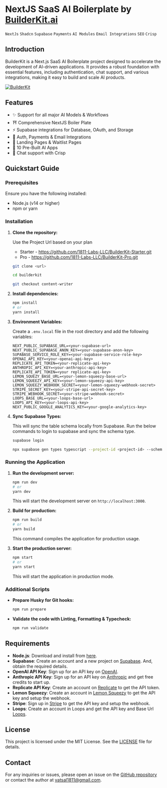 # NextJS SaaS AI Boilerplate by [BuilderKit.ai](https://www.builderkit.ai)

`NextJs` `Shadcn` `Supabase` `Payments` `AI Modules` `Email Integrations` `SEO` `Crisp`

## Introduction

BuilderKit is a Next.js SaaS AI Boilerplate project designed to accelerate the development of AI-driven applications. It provides a robust foundation with essential features, including authentication, chat support, and various integrations, making it easy to build and scale AI products.

<a href="https://base.builderkit.ai" target="_blank" rel="noopener">
  <picture>
    <img alt="BuilderKit" src="https://base.builderkit.ai/github-cover.webp" />
  </picture>
</a>

## Features

- ✨ Support for all major AI Models & Workflows
- ⛩️ Comprehensive NextJS Boiler Plate
- ⚡️ Supabase integrations for Database, OAuth, and Storage
- 🔗 Auth, Payments & Email Integrations
- 📜 Landing Pages & Waitlist Pages
- 🤖 10 Pre-Built AI Apps
- 💬 Chat support with Crisp

## Quickstart Guide

### Prerequisites

Ensure you have the following installed:

- Node.js (v14 or higher)
- npm or yarn

### Installation

1. **Clone the repository:**

   Use the Project Url based on your plan

   - Starter - https://github.com/1811-Labs-LLC/BuilderKit-Starter.git
   - Pro - https://github.com/1811-Labs-LLC/BuilderKit-Pro.git

   ```sh
   git clone <url>

   cd builderkit

   git checkout content-writer
   ```

2. **Install dependencies:**

   ```sh
   npm install
   # or
   yarn install
   ```

3. **Environment Variables:**

   Create a `.env.local` file in the root directory and add the following variables:

   ```plaintext
   NEXT_PUBLIC_SUPABASE_URL=<your-supabase-url>
   NEXT_PUBLIC_SUPABASE_ANON_KEY=<your-supabase-anon-key>
   SUPABASE_SERVICE_ROLE_KEY=<your-supabase-service-role-key>
   OPENAI_API_KEY=<your-openai-api-key>
   REPLICATE_API_TOKEN=<your-replicate-api-key>
   ANTHROPIC_API_KEY=<your-anthropic-api-key>
   REPLICATE_API_TOKEN=<your replicate-api-key>
   LEMON_SQUEZY_BASE_URL=<your-lemon-squeezy-base-url>
   LEMON_SQUEEZY_API_KEY=<your-lemon-squeezy-api-key>
   LEMON_SQUEEZY_WEBHOOK_SECRET=<your-lemon-squeezy-webhook-secret>
   STRIPE_SECRET_KEY=<your-stripe-api-secret-key>
   STRIPE_WEBHOOK_SECRET=<your-stripe-webhook-secret>
   LOOPS_BASE_URL=<your-loops-base-url>
   LOOPS_API_KEY=<your-loops-api-key>
   NEXT_PUBLIC_GOOGLE_ANALYTICS_KEY=<your-google-analytics-key>
   ```

4. **Sync Supabase Types:**

   This will sync the table schema locally from Supabase. Run the below commands to login to supabase and sync the schema type.

   ```sh
   supabase login

   npx supabase gen types typescript --project-id <project-id> --schema public > src/types/supabase.ts
   ```

### Running the Application

1. **Run the development server:**

   ```sh
   npm run dev
   # or
   yarn dev
   ```

   This will start the development server on `http://localhost:3000`.

2. **Build for production:**

   ```sh
   npm run build
   # or
   yarn build
   ```

   This command compiles the application for production usage.

3. **Start the production server:**

   ```sh
   npm start
   # or
   yarn start
   ```

   This will start the application in production mode.

### Additional Scripts

- **Prepare Husky for Git hooks:**

  ```sh
  npm run prepare
  ```

- **Validate the code with Linting, Formatting & Typecheck:**

  ```sh
  npm run validate
  ```

## Requirements

- **Node.js**: Download and install from [here](https://nodejs.org/).
- **Supabase**: Create an account and a new project on [Supabase](https://supabase.com/). And, obtain the required details.
- **OpenAI API Key**: Sign up for an API key on [OpenAI](https://openai.com/).
- **Anthropic API Key**: Sign up for an API key on [Anthropic](https://www.anthropic.com/) and get free credits to start up.
- **Replicate API Key**: Create an account on [Replicate](https://replicate.com/) to get the API token.
- **Lemon Squeezy**: Create an account in [Lemon Squeezy](https://www.lemonsqueezy.com/) to get the API key and setup the webhook.
- **Stripe**: Sign up in [Stripe](https://stripe.com) to get the API key and setup the webhook.
- **Loops**: Create an account in Loops and get the API key and Base Url [Loops](https://loops.so/).

## License

This project is licensed under the MIT License. See the [LICENSE](https://www.builderkit.ai/license) file for details.

## Contact

For any inquiries or issues, please open an issue on the [GitHub repository](https://github.com/1811-Labs-LLC/BuilderKit) or contact the author at [vatsal1811@gmail.com](mailto:vatsal1811@gmail.com).
